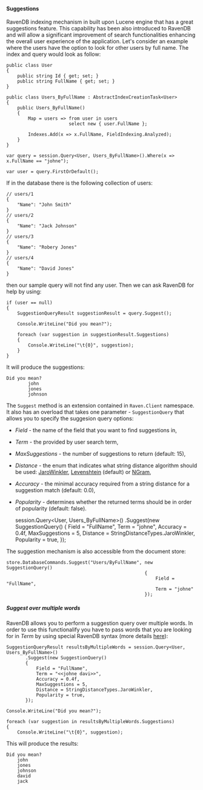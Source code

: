 ﻿
#### Suggestions

RavenDB indexing mechanism in built upon Lucene engine that has a great suggestions feature. This capability has been also introduced to RavenDB and will allow a significant improvement of search functionalities enhancing the overall user experience of the application.
Let's consider an example where the users have the option to look for other users by full name. The index and query would look as follow:

	public class User
	{
	    public string Id { get; set; }
	    public string FullName { get; set; }
	}

	public class Users_ByFullName : AbstractIndexCreationTask<User>
	{
	    public Users_ByFullName()
	    {
	        Map = users => from user in users
	                       select new { user.FullName };
	 
	        Indexes.Add(x => x.FullName, FieldIndexing.Analyzed);
	    }
	}

	var query = session.Query<User, Users_ByFullName>().Where(x => x.FullName == "johne");
	 
	var user = query.FirstOrDefault();

If in the database there is the following collection of users:

	// users/1
	{
		"Name": "John Smith"
	}
	// users/2
	{
		"Name": "Jack Johnson"
	}
	// users/3
	{
		"Name": "Robery Jones"
	}
	// users/4
	{
		"Name": "David Jones"
	}

then our sample query will not find any user. Then we can ask RavenDB for help by using:

	if (user == null)
	{
	    SuggestionQueryResult suggestionResult = query.Suggest();
	 
	    Console.WriteLine("Did you mean?");
	 
	    foreach (var suggestion in suggestionResult.Suggestions)
	    {
	        Console.WriteLine("\t{0}", suggestion);
	    }
	}

It will produce the suggestions:

	Did you mean?
			john
			jones
			johnson

The `Suggest` method is an extension contained in `Raven.Client` namespace. It also has an overload that takes one parameter - `SuggestionQuery` that allows
you to specify the suggesion query options:

* *Field* - the name of the field that you want to find suggestions in,
* *Term* - the provided by user search term,
* *MaxSuggestions* - the number of suggestions to return (default: 15),
* *Distance* - the enum that indicates what string distance algorithm should be used: [JaroWinkler](http://en.wikipedia.org/wiki/Jaro%E2%80%93Winkler_distance), [Levenshtein](http://en.wikipedia.org/wiki/Levenshtein_distance) (default) or [NGram](http://webdocs.cs.ualberta.ca/~kondrak/papers/spire05.pdf),
* *Accuracy* - the minimal accuracy required from a string distance for a suggestion match (default: 0.0),
* *Popularity* - determines whether the returned terms should be in order of popularity (default: false).

	session.Query<User, Users_ByFullName>()
	       .Suggest(new SuggestionQuery()
	                    {
	                        Field = "FullName",
	                        Term = "johne",
	                        Accuracy = 0.4f,
	                        MaxSuggestions = 5,
	                        Distance = StringDistanceTypes.JaroWinkler,
	                        Popularity = true,
	                    });

The suggestion mechanism is also accessible from the document store:

	store.DatabaseCommands.Suggest("Users/ByFullName", new SuggestionQuery()
	                                                   {
	                                                       Field = "FullName",
	                                                       Term = "johne"
	                                                   });

##### Suggest over multiple words

RavenDB allows you to perform a suggestion query over multiple words. In order to use this functionalify you have to pass words that you are looking for
in *Term* by using special RavenDB syntax (more details [here](../../advanced/full-query-syntax#suggestions-over-multiple-words)):

	SuggestionQueryResult resultsByMultipleWords = session.Query<User, Users_ByFullName>()
	       .Suggest(new SuggestionQuery()
	       {
	           Field = "FullName",
	           Term = "<<johne davi>>",
	           Accuracy = 0.4f,
	           MaxSuggestions = 5,
	           Distance = StringDistanceTypes.JaroWinkler,
	           Popularity = true,
	       });
	 
	Console.WriteLine("Did you mean?");
	 
	foreach (var suggestion in resultsByMultipleWords.Suggestions)
	{
	    Console.WriteLine("\t{0}", suggestion);

This will produce the results:

	Did you mean?
        john
        jones
        johnson
        david
        jack


